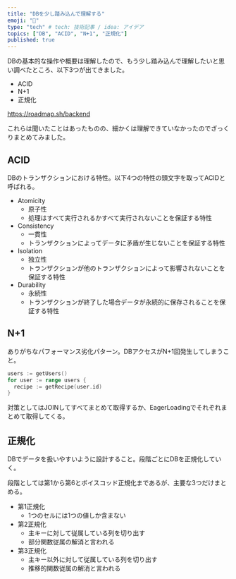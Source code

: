 ```yaml
---
title: "DBを少し踏み込んで理解する"
emoji: "👣"
type: "tech" # tech: 技術記事 / idea: アイデア
topics: ["DB", "ACID", "N+1", "正規化"]
published: true
---
```


DBの基本的な操作や概要は理解したので、もう少し踏み込んで理解したいと思い調べたところ、以下3つが出てきました。

- ACID
- N+1
- 正規化

https://roadmap.sh/backend

これらは聞いたことはあったものの、細かくは理解できていなかったのでざっくりまとめてみました。

## ACID

DBのトランザクションにおける特性。以下4つの特性の頭文字を取ってACIDと呼ばれる。

- Atomicity
  - 原子性
  - 処理はすべて実行されるかすべて実行されないことを保証する特性
- Consistency
  - 一貫性
  - トランザクションによってデータに矛盾が生じないことを保証する特性
- Isolation
  - 独立性
  - トランザクションが他のトランザクションによって影響されないことを保証する特性
- Durability
  - 永続性
  - トランザクションが終了した場合データが永続的に保存されることを保証する特性

## N+1

ありがちなパフォーマンス劣化パターン。DBアクセスがN+1回発生してしまうこと。

```go
users := getUsers()
for user := range users {
  recipe := getRecipe(user.id)
}
```

対策としてはJOINしてすべてまとめて取得するか、EagerLoadingでそれぞれまとめて取得してくる。

## 正規化

DBでデータを扱いやすいように設計すること。段階ごとにDBを正規化していく。

段階としては第1から第6とボイスコッド正規化まであるが、主要な3つだけまとめる。

- 第1正規化
  - 1つのセルには1つの値しか含まない
- 第2正規化
  - 主キーに対して従属している列を切り出す
  - 部分関数従属の解消と言われる
- 第3正規化
  - 主キー以外に対して従属している列を切り出す
  - 推移的関数従属の解消と言われる